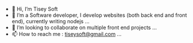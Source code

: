 - 👋 Hi, I’m Tisey Soft
- 👀 I’m a Software developer, I develop websites (both back end and front end), currently writing nodejs ...
- 💞️ I’m looking to collaborate on multiple front end projects ...
- 📫 How to reach me : tiseysoft@gmail.com ...

<!---
TiseySoft-Js/TiseySoft-Js is a ✨ special ✨ repository because its `README.md` (this file) appears on your GitHub profile.
You can click the Preview link to take a look at your changes.
--->
